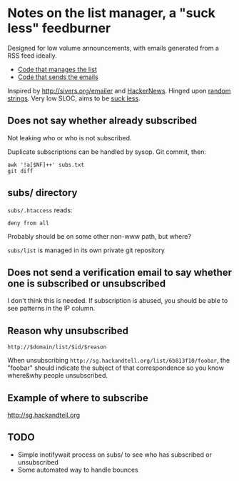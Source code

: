 # Notes on the list manager, a "suck less" feedburner

Designed for low volume announcements, with emails generated from a RSS feed
ideally.

* [Code that manages the list](https://github.com/kaihendry/sg-hackandtell/tree/master/list)
* [Code that sends the emails](https://github.com/kaihendry/sg-hackandtell/blob/master/maillist)

Inspired by <http://sivers.org/emailer> and
[HackerNews](http://news.ycombinator.com/item?id=4929997). Hinged upon [random
strings](http://stackoverflow.com/questions/13948487). Very low SLOC, aims to
be [suck less](http://suckless.org).

## Does not say whether already subscribed

Not leaking who or who is not subscribed.

Duplicate subscriptions can be handled by sysop. Git commit, then:

	awk '!a[$NF]++' subs.txt
	git diff

## subs/ directory

`subs/.htaccess` reads:

	deny from all

Probably should be on some other non-www path, but where?

`subs/list` is managed in its own private git repository

## Does not send a verification email to say whether one is subscribed or unsubscribed

I don't think this is needed. If subscription is abused, you should be able to see patterns in the IP column.

## Reason why unsubscribed

	http://$domain/list/$id/$reason

When unsubscribing `http://sg.hackandtell.org/list/6b813f10/foobar`, the "foobar"
should indicate the subject of that correspondence so you know where&why people
unsubscribed.

## Example of where to subscribe

<http://sg.hackandtell.org>

## TODO

* Simple inotifywait process on subs/ to see who has subscribed or unsubscribed
* Some automated way to handle bounces
